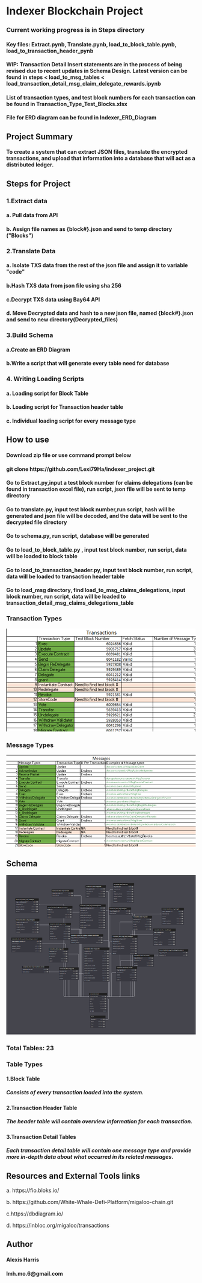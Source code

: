 <h1>Indexer Blockchain Project</h1>
<h3> Current working progress is in Steps directory</h3>
<h4> Key files: Extract.pynb, Translate.pynb, load_to_block_table.pynb, load_to_transaction_header_pynb</h4>
<h4> WIP: Transaction Detail Insert statements are in the process of being revised due to recent updates in Schema Design. Latest version can be found in steps < load_to_msg_tables < load_transaction_detail_msg_claim_delegate_rewards.ipynb </h4>
<h4>List of transaction types, and test block numbers for each transaction can be found in Transaction_Type_Test_Blocks.xlsx</h4>
<h4>File for ERD diagram can be found in Indexer_ERD_Diagram</h4>

<h2>Project Summary</h2>
<h4>To create a system that can extract JSON files, translate the encrypted transactions, and upload that information into a database that will act as a distributed ledger. 
</h4>
<h2>Steps for Project</h2>
<h3>1.Extract data</h3>
<h4>a. Pull data from API</h4>
<h4>b. Assign file names as {block#}.json and send to temp directory ("Blocks")
<h3>2.Translate Data</h3>
<h4>a. Isolate TXS data from the rest of the json file and assign it to variable "code"</h4>
<h4>b.Hash TXS data from json file using sha 256</h4>
<h4>c.Decrypt TXS data using Bay64 API </h4>
<h4>d. Move Decrypted data and hash to a new json file, named {block#}.json and send to new directory(Decrypted_files)</h4>
<h3>3.Build Schema</h3>
<h4>a.Create an ERD Diagram</h4>
<h4>b.Write a script that will generate every table need for database</h4>
<h3>4. Writing Loading Scripts</h3>
<h4>a. Loading script for Block Table</h4>
<h4>b. Loading script for Transaction header table</h4>
<h4>c. Individual loading script for every message type</h4>
<h2> How to use </h2>
<h4> Download zip file or use command prompt below</h4>
<h4> git clone https://github.com/Lexi79Ha/indexer_project.git</h4>
<h4> Go to Extract.py,input a test block number for claims delegations (can be found in transaction excel file), run script, json file will be sent to temp directory</h4>
<h4> Go to translate.py, input test block number,run script, hash will be generated and json file will be decoded, and the data will be sent to the decrypted file directory</h4>
<h4> Go to schema.py, run script, database will be generated</h4>
<h4> Go to load_to_block_table.py , input test block number, run script, data will be loaded to block table</h4>
<h4> Go to load_to_transaction_header.py, input test block number, run script, data will be loaded to transaction header table</h4>
<h4> Go to load_msg directory, find load_to_msg_claims_delegations, input block number, run script, data will be loaded to transaction_detail_msg_claims_delegations_table</h4>
<h3>Transaction Types</h3>
<img src="img/transactions.png" alt="alt text" />
<h3>Message Types</h3>
<img src="img/msg.png" alt="alt text" />
<h2>Schema</h2>
<img src="img/erd.png" alt="alt text" />
<h3>Total Tables: 23 </h3>
<h3>Table Types</h3>
<h4>1.Block Table</h4>
<h5>Consists of every transaction loaded into the system.</h5>
<h4>2.Transaction Header Table </h3>
<h5>The header table will contain overview information for each transaction.</h5>
<h4>3.Transaction Detail Tables</h4>
<h5>Each transaction detail table will contain one message type and provide more in-depth data about what occurred in its related messages.</h5>
<h2>Resources and External Tools links</h2>
<p>a.	https://fio.bloks.io/</p>
<p> b. https://github.com/White-Whale-Defi-Platform/migaloo-chain.git</p>
<p>c.https://dbdiagram.io/</p>
<p>d. https://inbloc.org/migaloo/transactions</p>
<h2>Author</h2>
<h4> Alexis Harris</h4>
<h4> lmh.mo.6@gmail.com</h4>
